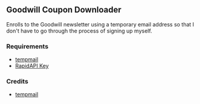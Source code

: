 ## Goodwill Coupon Downloader
Enrolls to the Goodwill newsletter using a temporary email address so that I don't have to go through the process of signing up myself.

### Requirements
- [tempmail](https://github.com/CITGuru/tempmail)
- [RapidAPI Key](https://rapidapi.com/Privatix/api/temp-mail)

### Credits
- [tempmail](https://github.com/CITGuru/tempmail)
